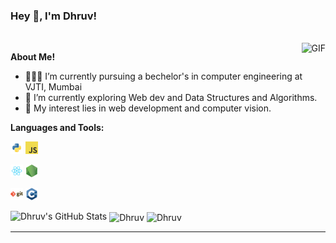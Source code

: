 <h3 title="hehehe"> Hey 👋, I'm Dhruv!</h3>
<br />

 

  <img align="right" alt="GIF" src="https://i.pinimg.com/originals/e4/26/70/e426702edf874b181aced1e2fa5c6cde.gif" />

**About Me!**

- 👨🏽‍💻 I’m currently pursuing a bechelor's in computer engineering at VJTI, Mumbai
- 🌱 I’m currently exploring Web dev and Data Structures and Algorithms. 
- 🤔 My interest lies in  web development and computer vision.


**Languages and Tools:**  


<code><img height="20" src="https://raw.githubusercontent.com/github/explore/80688e429a7d4ef2fca1e82350fe8e3517d3494d/topics/python/python.png"></code>
<code><img height="20" src="https://raw.githubusercontent.com/github/explore/80688e429a7d4ef2fca1e82350fe8e3517d3494d/topics/javascript/javascript.png"></code>

<code><img height="20" src="https://raw.githubusercontent.com/github/explore/80688e429a7d4ef2fca1e82350fe8e3517d3494d/topics/react/react.png"></code>
<code><img height="20" src="https://raw.githubusercontent.com/github/explore/80688e429a7d4ef2fca1e82350fe8e3517d3494d/topics/nodejs/nodejs.png"></code>

<code><img height="20" src="https://raw.githubusercontent.com/github/explore/80688e429a7d4ef2fca1e82350fe8e3517d3494d/topics/git/git.png"></code>
<code><img height="20" src="https://raw.githubusercontent.com/github/explore/80688e429a7d4ef2fca1e82350fe8e3517d3494d/topics/cpp/cpp.png"></code>

<img src="https://github-readme-stats.vercel.app/api?username=Dhruv454000&show_icons=true&hide_border=true&count_private=true&theme=shades-of-purple&icon_color=fad000" alt="Dhruv's GitHub Stats">
<img align="center" src="https://github-readme-streak-stats.herokuapp.com/?user=Dhruv454000&count_private=true&theme=radical" alt="Dhruv" />
<img align="center" width=500 src="https://github-readme-stats.vercel.app/api/top-langs/?username=Dhruv454000&count_private=true&theme=radical" alt="Dhruv" />

----
